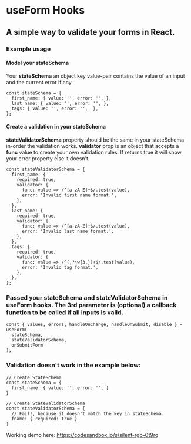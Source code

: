 # useForm Hooks

## A simple way to validate your forms in React.

### Example usage

#### Model your stateSchema

Your **stateSchema** an object key value-pair contains the value of an input and the current error if any.

```
const stateSchema = {
  first_name: { value: '', error: '', },
  last_name: { value: '', error: '', },
  tags: { value: '', error: '',  },
};
```

#### Create a validation in your stateSchema

**stateValidatorSchema** property should be the same in your stateSchema in-order the validation works. **validator** prop is an object that accepts a **func** value to create your own validation rules. If returns true it will show your error property else it doesn't.

```
const stateValidatorSchema = {
  first_name: {
    required: true,
    validator: {
      func: value => /^[a-zA-Z]+$/.test(value),
      error: 'Invalid first name format.',
    },
  },
  last_name: {
    required: true,
    validator: {
      func: value => /^[a-zA-Z]+$/.test(value),
      error: 'Invalid last name format.',
    },
  },
  tags: {
    required: true,
    validator: {
      func: value => /^(,?\w{3,})+$/.test(value),
      error: 'Invalid tag format.',
    },
  },
};
```

### Passed your stateSchema and stateValidatorSchema in useForm hooks. The 3rd parameter is (optional) a callback function to be called if all inputs is valid.

```
const { values, errors, handleOnChange, handleOnSubmit, disable } = useForm(
  stateSchema,
  stateValidatorSchema,
  onSubmitForm
);
```

### Validation doesn't work in the example below:

```
// Create StateSchema
const stateSchema = {
  first_name: { value: '', error: '', }
}

// Create StateValidatorSchema
const stateValidatorSchema = {
  // Fail!, because it doesn't match the key in stateSchema.
  fname: { required: true }
}
```

Working demo here: https://codesandbox.io/s/silent-rgb-0t9rq
